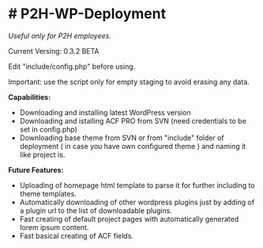 <h1># P2H-WP-Deployment</h1>
<p><em>Useful only for P2H employees.</em></p>

<p>Current Versing: 0.3.2 BETA</p>

<p>Edit "include/config.php" before using.</p>

<p>Important: use the script only for empty staging to avoid erasing any data.</p>

<strong>Capabilities:</strong>
- Downloading and installing latest WordPress version
- Downloading and istalling ACF PRO from SVN (need credentials to be set in config.php)
- Downloading base theme from SVN or from "include" folder of deployment ( in case you have own configured theme ) and naming it like project is.


<strong>Future Features:</strong>
- Uploading of homepage html template to parse it for further including to theme templates.
- Automatically downloading of other wordpress plugins just by adding of a plugin url to the list of downloadable plugins.
- Fast creating of default project pages with automatically generated lorem ipsum content.
- Fast basical creating of ACF fields.
